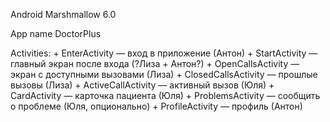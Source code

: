 Android Marshmallow 6.0

App name DoctorPlus

Activities:
    + EnterActivity — вход в приложение (Антон)
    + StartActivity — главный экран после входа (?Лиза + Антон?)
    + OpenCallsActivity — экран с доступными вызовами (Лиза)
    + ClosedCallsActivity — прошлые вызовы (Лиза)
    + ActiveCallActivity — активный вызов (Юля)
    + CardActivity — карточка пациента (Юля)
    + ProblemsActivity — сообщить о проблеме (Юля, опционально)
    + ProfileActivity — профиль (Антон)
